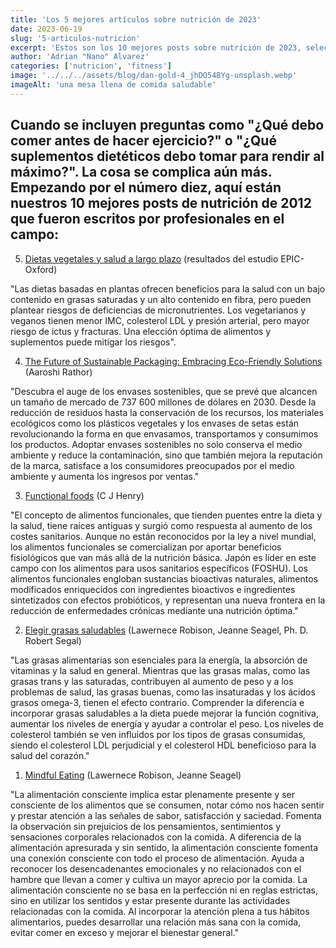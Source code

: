 ```yaml
---
title: 'Los 5 mejores artículos sobre nutrición de 2023'
date: 2023-06-19
slug: '5-articulos-nutricion'
excerpt: 'Estos son los 10 mejores posts sobre nutrición de 2023, seleccionados por profesionales del sector.'
author: 'Adrian "Nano" Alvarez'
categories: ['nutricion', 'fitness']
image: '../../../assets/blog/dan-gold-4_jhDO54BYg-unsplash.webp'
imageAlt: 'una mesa llena de comida saludable'
---
```


## Cuando se incluyen preguntas como "¿Qué debo comer antes de hacer ejercicio?" o "¿Qué suplementos dietéticos debo tomar para rendir al máximo?". La cosa se complica aún más. Empezando por el número diez, aquí están nuestros 10 mejores posts de nutrición de 2012 que fueron escritos por profesionales en el campo: ##

5. <p><a href="https://www.cambridge.org/core/journals/proceedings-of-the-nutrition-society/article/plantbased-diets-and-longterm-health-findings-from-the-epicoxford-study/771ED5439481A68AD92BF40E8B1EF7E6" target="_blank">Dietas vegetales y salud a largo plazo</a> (resultados del estudio EPIC-Oxford)</p>

"Las dietas basadas en plantas ofrecen beneficios para la salud con un bajo contenido en grasas saturadas y un alto contenido en fibra, pero pueden plantear riesgos de deficiencias de micronutrientes. Los vegetarianos y veganos tienen menor IMC, colesterol LDL y presión arterial, pero mayor riesgo de ictus y fracturas. Una elección óptima de alimentos y suplementos puede mitigar los riesgos".

4. <p><a href="https://www.knowesg.com/featured-article/the-future-of-sustainable-packaging-embracing-eco-friendly-solutions" target="_blank">The Future of Sustainable Packaging: Embracing Eco-Friendly Solutions</a> (Aaroshi Rathor)</p>

"Descubra el auge de los envases sostenibles, que se prevé que alcancen un tamaño de mercado de 737 600 millones de dólares en 2030. Desde la reducción de residuos hasta la conservación de los recursos, los materiales ecológicos como los plásticos vegetales y los envases de setas están revolucionando la forma en que envasamos, transportamos y consumimos los productos. Adoptar envases sostenibles no solo conserva el medio ambiente y reduce la contaminación, sino que también mejora la reputación de la marca, satisface a los consumidores preocupados por el medio ambiente y aumenta los ingresos por ventas."

3. <p><a href="https://www.nature.com/articles/ejcn2010101" target="_blank">Functional foods</a> (C J Henry)</p>

"El concepto de alimentos funcionales, que tienden puentes entre la dieta y la salud, tiene raíces antiguas y surgió como respuesta al aumento de los costes sanitarios. Aunque no están reconocidos por la ley a nivel mundial, los alimentos funcionales se comercializan por aportar beneficios fisiológicos que van más allá de la nutrición básica. Japón es líder en este campo con los alimentos para usos sanitarios específicos (FOSHU). Los alimentos funcionales engloban sustancias bioactivas naturales, alimentos modificados enriquecidos con ingredientes bioactivos e ingredientes sintetizados con efectos probióticos, y representan una nueva frontera en la reducción de enfermedades crónicas mediante una nutrición óptima."

2. <p><a href="https://www.helpguide.org/articles/healthy-eating/choosing-healthy-fats.htm" target="_blank">Elegir grasas saludables</a> (Lawernece Robison, Jeanne Seagel, Ph. D. Robert Segal)</p>

"Las grasas alimentarias son esenciales para la energía, la absorción de vitaminas y la salud en general. Mientras que las grasas malas, como las grasas trans y las saturadas, contribuyen al aumento de peso y a los problemas de salud, las grasas buenas, como las insaturadas y los ácidos grasos omega-3, tienen el efecto contrario. Comprender la diferencia e incorporar grasas saludables a la dieta puede mejorar la función cognitiva, aumentar los niveles de energía y ayudar a controlar el peso. Los niveles de colesterol también se ven influidos por los tipos de grasas consumidas, siendo el colesterol LDL perjudicial y el colesterol HDL beneficioso para la salud del corazón."

1. <p><a href="https://www.helpguide.org/articles/diets/mindful-eating.htm" target="_blank">Mindful Eating</a> (Lawernece Robison, Jeanne Seagel)</p>

"La alimentación consciente implica estar plenamente presente y ser consciente de los alimentos que se consumen, notar cómo nos hacen sentir y prestar atención a las señales de sabor, satisfacción y saciedad. Fomenta la observación sin prejuicios de los pensamientos, sentimientos y sensaciones corporales relacionados con la comida. A diferencia de la alimentación apresurada y sin sentido, la alimentación consciente fomenta una conexión consciente con todo el proceso de alimentación. Ayuda a reconocer los desencadenantes emocionales y no relacionados con el hambre que llevan a comer y cultiva un mayor aprecio por la comida. La alimentación consciente no se basa en la perfección ni en reglas estrictas, sino en utilizar los sentidos y estar presente durante las actividades relacionadas con la comida. Al incorporar la atención plena a tus hábitos alimentarios, puedes desarrollar una relación más sana con la comida, evitar comer en exceso y mejorar el bienestar general."
